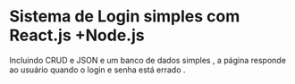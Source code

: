# Sistema de Login simples com React.js +Node.js

Incluindo CRUD e JSON e um banco de dados simples , a página responde ao usuário quando o login e senha está errado . 
